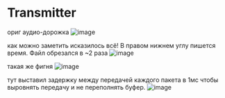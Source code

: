 # Transmitter


ориг аудио-дорожка
![image](https://user-images.githubusercontent.com/92641773/185342394-b48ab996-b075-4cdf-82e5-9b080c3f34ed.png)

как можно заметить исказилось всё! В правом нижнем углу пишется время. Файл обрезался в ~2 раза
![image](https://user-images.githubusercontent.com/92641773/185342435-9cb740c8-eb1d-4a76-8c00-2f107e25f99a.png)

такая же фигня
![image](https://user-images.githubusercontent.com/92641773/185342676-466923f1-082f-4dd8-9378-bc481ba8df02.png)


тут выставил задержку между передачей каждого пакета в 1мс чтобы выровнять передачу и не переполнять буфер.
![image](https://user-images.githubusercontent.com/92641773/185343154-98d773da-1277-46d3-8fd6-7e2c79cbcd00.png)
